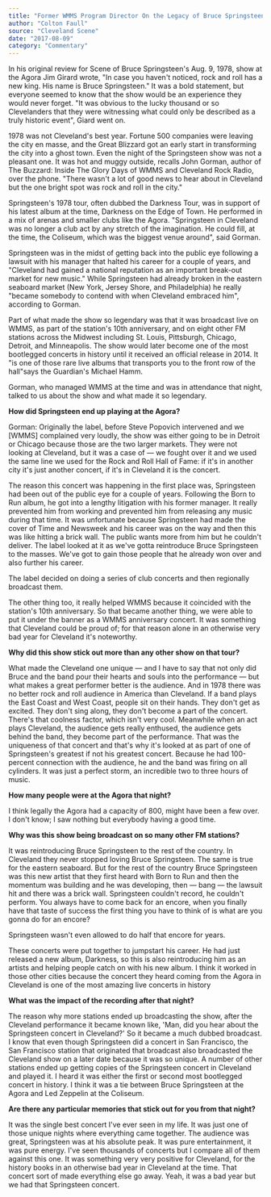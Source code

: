 ```yaml
---
title: "Former WMMS Program Director On the Legacy of Bruce Springsteen's Legendary 1978 Agora Concert"
author: "Colton Faull"
source: "Cleveland Scene"
date: "2017-08-09"
category: "Commentary"
---
```


In his original review for Scene of Bruce Springsteen's Aug. 9, 1978, show at the Agora Jim Girard wrote, "In case you haven't noticed, rock and roll has a new king. His name is Bruce Springsteen." It was a bold statement, but everyone seemed to know that the show would be an experience they would never forget. "It was obvious to the lucky thousand or so Clevelanders that they were witnessing what could only be described as a truly historic event", Giard went on.

1978 was not Cleveland's best year. Fortune 500 companies were leaving the city en masse, and the Great Blizzard got an early start in transforming the city into a ghost town. Even the night of the Springsteen show was not a pleasant one. It was hot and muggy outside, recalls John Gorman, author of The Buzzard: Inside The Glory Days of WMMS and Cleveland Rock Radio, over the phone. "There wasn't a lot of good news to hear about in Cleveland but the one bright spot was rock and roll in the city."

Springsteen's 1978 tour, often dubbed the Darkness Tour, was in support of his latest album at the time, Darkness on the Edge of Town. He performed in a mix of arenas and smaller clubs like the Agora. "Springsteen in Cleveland was no longer a club act by any stretch of the imagination. He could fill, at the time, the Coliseum, which was the biggest venue around", said Gorman.

Springsteen was in the midst of getting back into the public eye following a lawsuit with his manager that halted his career for a couple of years, and "Cleveland had gained a national reputation as an important break-out market for new music." While Springsteen had already broken in the eastern seaboard market (New York, Jersey Shore, and Philadelphia) he really "became somebody to contend with when Cleveland embraced him", according to Gorman.

Part of what made the show so legendary was that it was broadcast live on WMMS, as part of the station's 10th anniversary, and on eight other FM stations across the Midwest including St. Louis, Pittsburgh, Chicago, Detroit, and Minneapolis. The show would later become one of the most bootlegged concerts in history until it received an official release in 2014\. It "is one of those rare live albums that transports you to the front row of the hall"says the Guardian's Michael Hamm.

Gorman, who managed WMMS at the time and was in attendance that night, talked to us about the show and what made it so legendary.

**How did Springsteen end up playing at the Agora?**

Gorman: Originally the label, before Steve Popovich intervened and we [WMMS] complained very loudly, the show was either going to be in Detroit or Chicago because those are the two larger markets. They were not looking at Cleveland, but it was a case of — we fought over it and we used the same line we used for the Rock and Roll Hall of Fame: if it's in another city it's just another concert, if it's in Cleveland it is the concert.

The reason this concert was happening in the first place was, Springsteen had been out of the public eye for a couple of years. Following the Born to Run album, he got into a lengthy litigation with his former manager. It really prevented him from working and prevented him from releasing any music during that time. It was unfortunate because Springsteen had made the cover of Time and Newsweek and his career was on the way and then this was like hitting a brick wall. The public wants more from him but he couldn't deliver. The label looked at it as we've gotta reintroduce Bruce Springsteen to the masses. We've got to gain those people that he already won over and also further his career.

The label decided on doing a series of club concerts and then regionally broadcast them.

The other thing too, it really helped WMMS because it coincided with the station's 10th anniversary. So that became another thing, we were able to put it under the banner as a WMMS anniversary concert. It was something that Cleveland could be proud of; for that reason alone in an otherwise very bad year for Cleveland it's noteworthy.

**Why did this show stick out more than any other show on that tour?**

What made the Cleveland one unique — and I have to say that not only did Bruce and the band pour their hearts and souls into the performance — but what makes a great performer better is the audience. And in 1978 there was no better rock and roll audience in America than Cleveland. If a band plays the East Coast and West Coast, people sit on their hands. They don't get as excited. They don't sing along, they don't become a part of the concert. There's that coolness factor, which isn't very cool. Meanwhile when an act plays Cleveland, the audience gets really enthused, the audience gets behind the band, they become part of the performance. That was the uniqueness of that concert and that's why it's looked at as part of one of Springsteen's greatest if not his greatest concert. Because he had 100-percent connection with the audience, he and the band was firing on all cylinders. It was just a perfect storm, an incredible two to three hours of music.

**How many people were at the Agora that night?**

I think legally the Agora had a capacity of 800, might have been a few over. I don't know; I saw nothing but everybody having a good time.

**Why was this show being broadcast on so many other FM stations?**

It was reintroducing Bruce Springsteen to the rest of the country. In Cleveland they never stopped loving Bruce Springsteen. The same is true for the eastern seaboard. But for the rest of the country Bruce Springsteen was this new artist that they first heard with Born to Run and then the momentum was building and he was developing, then — bang — the lawsuit hit and there was a brick wall. Springsteen couldn't record, he couldn't perform. You always have to come back for an encore, when you finally have that taste of success the first thing you have to think of is what are you gonna do for an encore?

Springsteen wasn't even allowed to do half that encore for years.

These concerts were put together to jumpstart his career. He had just released a new album, Darkness, so this is also reintroducing him as an artists and helping people catch on with his new album. I think it worked in those other cities because the concert they heard coming from the Agora in Cleveland is one of the most amazing live concerts in history

**What was the impact of the recording after that night?**

The reason why more stations ended up broadcasting the show, after the Cleveland performance it became known like, 'Man, did you hear about the Springsteen concert in Cleveland?' So it became a much dubbed broadcast. I know that even though Springsteen did a concert in San Francisco, the San Francisco station that originated that broadcast also broadcasted the Cleveland show on a later date because it was so unique. A number of other stations ended up getting copies of the Springsteen concert in Cleveland and played it. I heard it was either the first or second most bootlegged concert in history. I think it was a tie between Bruce Springsteen at the Agora and Led Zeppelin at the Coliseum.

**Are there any particular memories that stick out for you from that night?**

It was the single best concert I've ever seen in my life. It was just one of those unique nights where everything came together. The audience was great, Springsteen was at his absolute peak. It was pure entertainment, it was pure energy. I've seen thousands of concerts but I compare all of them against this one. It was something very very positive for Cleveland, for the history books in an otherwise bad year in Cleveland at the time. That concert sort of made everything else go away. Yeah, it was a bad year but we had that Springsteen concert.
